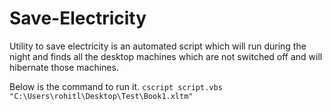 # Save-Electricity
Utility to save electricity is an automated script which will run during the night and finds all the desktop machines which are not switched off and will hibernate those machines.

Below is the command to run it.
```cscript script.vbs "C:\Users\rohitl\Desktop\Test\Book1.xltm"```

